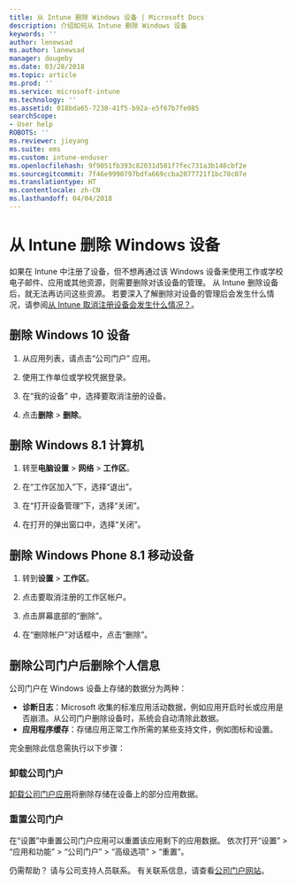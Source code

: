 ```yaml
---
title: 从 Intune 删除 Windows 设备 | Microsoft Docs
description: 介绍如何从 Intune 删除 Windows 设备
keywords: ''
author: lenewsad
ms.author: lanewsad
manager: dougeby
ms.date: 03/28/2018
ms.topic: article
ms.prod: ''
ms.service: microsoft-intune
ms.technology: ''
ms.assetid: 018bda65-7238-41f5-b92a-e5f67b7fe085
searchScope:
- User help
ROBOTS: ''
ms.reviewer: jieyang
ms.suite: ems
ms.custom: intune-enduser
ms.openlocfilehash: 9f9051fb393c82031d581f7fec731a3b148cbf2e
ms.sourcegitcommit: 7f46e9990797bdfa669ccba2077721f1bc70c07e
ms.translationtype: HT
ms.contentlocale: zh-CN
ms.lasthandoff: 04/04/2018
---
```

# <a name="remove-your-windows-device-from-intune"></a>从 Intune 删除 Windows 设备

如果在 Intune 中注册了设备，但不想再通过该 Windows 设备来使用工作或学校电子邮件、应用或其他资源，则需要删除对该设备的管理。 从 Intune 删除设备后，就无法再访问这些资源。 若要深入了解删除对设备的管理后会发生什么情况，请参阅[从 Intune 取消注册设备会发生什么情况？](what-happens-if-you-unenroll-your-device-from-intune-windows.md)。

## <a name="remove-your-windows-10-device"></a>删除 Windows 10 设备

1.  从应用列表，请点击“公司门户”  应用。

2.  使用工作单位或学校凭据登录。

3.  在“我的设备” 中，选择要取消注册的设备。

4.  点击**删除** &gt; **删除**。

## <a name="remove-your-windows-81-computer"></a>删除 Windows 8.1 计算机

1.  转至**电脑设置** &gt; **网络** &gt; **工作区**。

2.  在“工作区加入”下，选择“退出”。

3.  在“打开设备管理”下，选择“关闭”。

4.  在打开的弹出窗口中，选择“关闭”。

## <a name="remove-your-windows-phone-81-mobile-device"></a>删除 Windows Phone 8.1 移动设备

1.  转到**设置** &gt; **工作区**。

2.  点击要取消注册的工作区帐户。

3.  点击屏幕底部的“删除”。

4.  在“删除帐户”对话框中，点击“删除”。

## <a name="removing-your-personal-information-after-removing-the-company-portal"></a>删除公司门户后删除个人信息

公司门户在 Windows 设备上存储的数据分为两种：

-   **诊断日志**：Microsoft 收集的标准应用活动数据，例如应用开启时长或应用是否崩溃。从公司门户删除设备时，系统会自动清除此数据。
-   **应用程序缓存**：存储应用正常工作所需的某些支持文件，例如图标和设置。

完全删除此信息需执行以下步骤：

### <a name="uninstall-the-company-portal"></a>卸载公司门户  

[卸载公司门户应用](https://support.microsoft.com/help/4028003/windows-10-uninstall-apps-and-programs)将删除存储在设备上的部分应用数据。  

### <a name="reset-the-company-portal"></a>重置公司门户

在“设置”中重置公司门户应用可以重置该应用剩下的应用数据。 依次打开“设置” > “应用和功能” > “公司门户” > “高级选项” > “重置”。

仍需帮助？ 请与公司支持人员联系。 有关联系信息，请查看[公司门户网站](https://portal.manage.microsoft.com#HelpDeskDialog)。